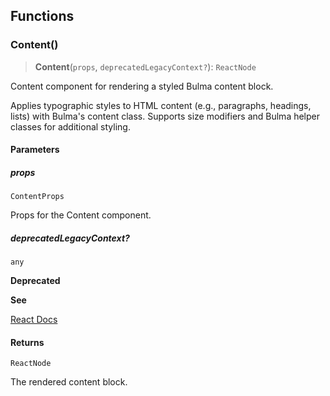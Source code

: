 ## Functions

### Content()

> **Content**(`props`, `deprecatedLegacyContext?`): `ReactNode`

Content component for rendering a styled Bulma content block.

Applies typographic styles to HTML content (e.g., paragraphs, headings, lists) with Bulma's content class.
Supports size modifiers and Bulma helper classes for additional styling.

#### Parameters

##### props

`ContentProps`

Props for the Content component.

##### deprecatedLegacyContext?

`any`

**Deprecated**

**See**

[React Docs](https://legacy.reactjs.org/docs/legacy-context.html#referencing-context-in-lifecycle-methods)

#### Returns

`ReactNode`

The rendered content block.
